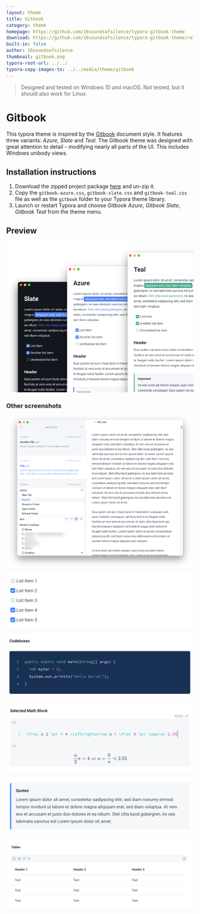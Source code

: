 ```yaml
---
layout: theme
title: Gitbook
category: theme
homepage: https://github.com/16soundsofsilence/typora-gitbook-theme
download: https://github.com/16soundsofsilence/typora-gitbook-theme/releases/latest
built-in: false
author: 16soundsofsilence
thumbnail: gitbook.png
typora-root-url: ../../
typora-copy-images-to: ../../media/theme/gitbook
---
```


> Designed and tested on Windows 10 and macOS. Not tested, but it should also work for Linux.

# Gitbook

This typora theme is inspired by the [Gitbook](https://www.gitbook.com) document style. It features three variants: *Azure*, *Slate* and *Teal*. The Gitbook theme was designed with great attention to detail - modifying nearly all parts of the UI. This includes Windows unibody views.

## Installation instructions

1. Download the zipped project package [here](https://github.com/Henning16/typora-gitbook-theme/releases/latest) and un-zip it.
2. Copy the `gitbook-azure.css`, `gitbook-slate.css` and `gitbook-teal.css` file as well as the `gitbook` folder to your Typora theme library.
3. Launch or restart Typora and choose *Gitbook Azure*, *Gitbook Slate*, *Gitbook Teal* from the theme menu.

## Preview

![gitbook-variants](/media/theme/gitbook/gitbook-variants.png)

### Other screenshots

![gitbook-menu](/media/theme/gitbook/gitbook-menu.png)

![gitbook-checkboxes](/media/theme/gitbook/gitbook-checkboxes.png)

![gitbook-codeboxes](/media/theme/gitbook/gitbook-codeboxes.png)

![gitbook-mathblocks](/media/theme/gitbook/gitbook-mathblocks.png)

![gitbook-quotes](/media/theme/gitbook/gitbook-quotes.png)

![gitbook-tables](/media/theme/gitbook/gitbook-tables.png)


